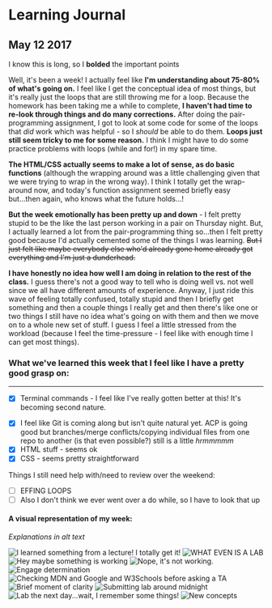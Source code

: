 # Learning Journal
## May 12 2017

I know this is long, so I **bolded** the important points

Well, it's been a week! I actually feel like **I'm understanding about 75-80% of what's going on.** I feel like I get the conceptual idea of most things, but it's really just the loops that are still throwing me for a loop. Because the homework has been taking me a while to complete, **I haven't had time to re-look through things and do many corrections.** After doing the pair-programming assignment, I got to look at some code for some of the loops that _did_ work which was helpful - so I _should_ be able to do them. **Loops just still seem tricky to me for some reason.** I think I might have to do some practice problems with loops (while and for!) in my spare time.

**The HTML/CSS actually seems to make a lot of sense, as do basic functions** (although the wrapping around was a little challenging given that we were trying to wrap in the wrong way). I think I totally get the wrap-around now, and today's function assignment seemed briefly easy but...then again, who knows what the future holds...!

**But the week emotionally has been pretty up and down** - I felt pretty stupid to be the like the last person working in a pair on Thursday night. But, I actually learned a lot from the pair-programming thing so...then I felt pretty good because I'd actually cemented some of the things I was learning. ~~But I just felt like maybe everybody else who'd already gone home already got everything and I'm just a dunderhead.~~

**I have honestly no idea how well I am doing in relation to the rest of the class.** I guess there's not a good way to tell who is doing well vs. not well since we all have different amounts of experience. Anyway, I just ride this wave of feeling totally confused, totally stupid and then I briefly get something and then a couple things I really get and then there's like one or two things I still have no idea what's going on with them and then we move on to a whole new set of stuff. I guess I feel a little stressed from the workload (because I feel the time-pressure - I feel like with enough time I can get most things).

### What we've learned this week that I feel like I have a pretty good grasp on:
---
*[x] Terminal commands - I feel like I've really gotten better at this! It's becoming second nature.
-[x] I feel like Git is coming along but isn't quite natural yet. ACP is going good but branches/merge conflicts/copying individual files from one repo to another (is that even possible?) still is a little _hrmmmmm_
-[x] HTML stuff - seems ok
-[x] CSS - seems pretty straightforward

Things I still need help with/need to review over the weekend:
-[ ] EFFING LOOPS
-[ ] Also I don't think we ever went over a do while, so I have to look that up

#### A visual representation of my week:
_Explanations in alt text_

![I learned something from a lecture! I totally get it!](https://media.giphy.com/media/tgCUdcdVo5zJm/giphy.gif)
![WHAT EVEN IS A LAB](https://media.giphy.com/media/AL53WF1fOCXy8/giphy.gif)
![Hey maybe something is working](https://media.giphy.com/media/xUPGcl3ijl0vAEyIDK/giphy.gif)
![Nope, it's not working.](https://media.giphy.com/media/AD8PD02XV4Nb2/giphy.gif)
![Engage determination](https://media.giphy.com/media/5K23wYRxmP8VG/giphy.gif)
![Checking MDN and Google and W3Schools before asking a TA](https://media.giphy.com/media/3o7bu0mcp3ibhm0mvC/giphy.gif)
![Brief moment of clarity](https://media.giphy.com/media/nW58eXwek1QOs/giphy.gif)
![Submitting lab around midnight](https://media.giphy.com/media/3oKIPf3C7HqqYBVcCk/giphy.gif)
![Lab the next day...wait, I remember some things!](https://media.giphy.com/media/sM4ALgO3D7F8k/giphy.gif)
![New concepts](https://media.giphy.com/media/3o7btPCcdNniyf0ArS/giphy.gif)
